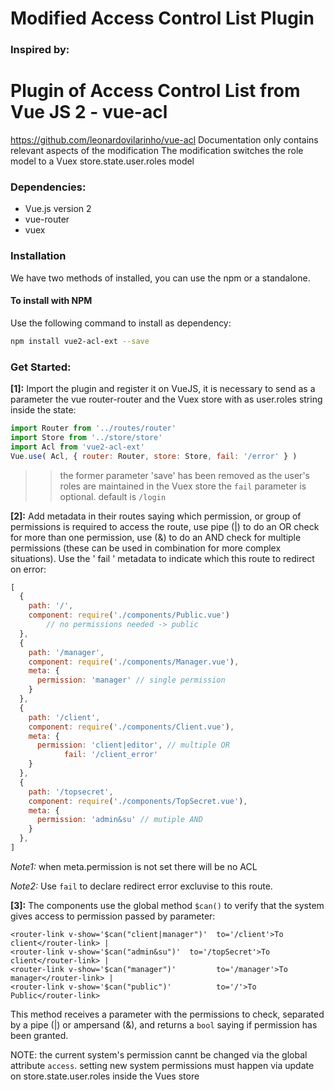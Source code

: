 # Modified Access Control List Plugin
### Inspired by:
# Plugin of Access Control List from Vue JS 2 - vue-acl

https://github.com/leonardovilarinho/vue-acl
Documentation only contains relevant aspects of the modification
The modification switches the role model to a 
Vuex store.state.user.roles 
model

### Dependencies:
- Vue.js version 2
- vue-router
- vuex

### Installation

We have two methods of installed, you can use the npm or a standalone.

#### To install with NPM

Use the following command to install as dependency:
```bash
npm install vue2-acl-ext --save
```
### Get Started:

**[1]:** Import the plugin and register it on VueJS, it is necessary to send as a parameter the vue router-router and the Vuex store with as user.roles string inside the state:

```js
import Router from '../routes/router'
import Store from '../store/store'
import Acl from 'vue2-acl-ext'
Vue.use( Acl, { router: Router, store: Store, fail: '/error' } )
```
>> the former parameter 'save' has been removed as the user's roles 
>> are maintained in the Vuex store
>> the `fail` parameter is optional. default is `/login`

**[2]:** Add metadata in their routes saying which permission, or group of permissions is required to access the route, use pipe (|) to do an OR check for more than one permission, use (&) to do an AND check for multiple permissions (these can be used in combination for more complex situations). Use the ' fail ' metadata to indicate which this route to redirect on error:
```js
[
  {
    path: '/',
    component: require('./components/Public.vue')
		// no permissions needed -> public
  },
  {
    path: '/manager',
    component: require('./components/Manager.vue'),
    meta: {
      permission: 'manager' // single permission
    }
  },
  {
    path: '/client',
    component: require('./components/Client.vue'),
    meta: {
      permission: 'client|editor', // multiple OR 
			fail: '/client_error'
    }
  },
  {
    path: '/topsecret',
    component: require('./components/TopSecret.vue'),
    meta: {
      permission: 'admin&su' // mutiple AND
    }
  },
]
```

*Note1:* when meta.permission is not set there will be no ACL

*Note2:* Use `fail` to declare redirect error excluvise to this route.

**[3]:** The components use the global method `$can()` to verify that the system gives access to permission passed by parameter:

```vue
<router-link v-show='$can("client|manager")'  to='/client'>To client</router-link> |
<router-link v-show='$can("admin&su")'  to='/topSecret'>To client</router-link> |
<router-link v-show='$can("manager")'         to='/manager'>To manager</router-link> |
<router-link v-show='$can("public")'          to='/'>To Public</router-link>
```

This method receives a parameter with the permissions to check, separated by a pipe (|) or ampersand (&), and returns a `bool` saying if permission has been granted.

NOTE:
the current system's permission cannt be changed via the global 
attribute `access`. 
setting new system permissions must happen via update on 
store.state.user.roles inside the Vues store

